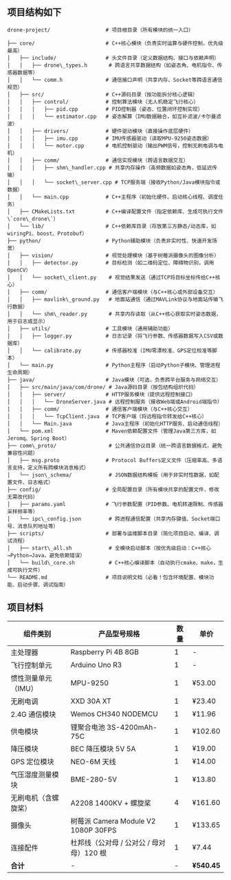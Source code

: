 ## 项目结构如下
```
drone-project/                  # 项目根目录（所有模块的统一入口）

├── core/                       # C++核心模块（负责实时运算与硬件控制，优先级最高）
│   ├── include/                # 头文件目录（定义数据结构、接口与依赖声明）
│   │   ├── drone\_types.h       # 跨语言共享数据结构（如姿态角、电机指令、传感器数据等）
│   │   └── comm.h              # 通信接口声明（共享内存、Socket等跨语言通信规范）
│   ├── src/                    # C++源码目录（按功能拆分核心逻辑）
│   │   ├── control/            # 控制算法模块（无人机稳定飞行核心）
│   │   │   ├── pid.cpp         # PID控制器（姿态、位置闭环控制实现）
│   │   │   └── estimator.cpp   # 姿态解算（IMU数据融合，如互补滤波/卡尔曼滤波）
│   │   ├── drivers/            # 硬件驱动模块（直接操作底层硬件）
│   │   │   ├── imu.cpp         # IMU传感器驱动（读取MPU-9250姿态数据）
│   │   │   └── motor.cpp       # 电机控制驱动（输出PWM信号，控制无刷电调与电机）
│   │   ├── comm/               # 通信实现模块（跨语言数据交互）
│   │   │   ├── shm\_handler.cpp # 共享内存操作（高频数据如姿态角，低延迟传输）
│   │   │   └── socket\_server.cpp # TCP服务端（接收Python/Java模块指令或数据）
│   │   └── main.cpp            # C++主程序（初始化硬件、启动核心线程、调度任务）
│   ├── CMakeLists.txt          # C++编译配置文件（指定依赖库、生成可执行文件\`core\_drone\`）
│   └── lib/                    # C++依赖库目录（存放第三方静态/动态库，如wiringPi、boost、Protobuf）
├── python/                     # Python辅助模块（负责非实时性、快速开发场景）
│   ├── vision/                 # 视觉处理模块（基于树莓派摄像头的图像分析）
│   │   ├── detector.py         # 目标检测（如二维码定位、障碍物识别，调用OpenCV）
│   │   └── socket\_client.py    # 视觉结果发送（通过TCP将目标坐标传给C++核心）
│   ├── comm/                   # 通信客户端模块（与C++核心或外部设备交互）
│   │   ├── mavlink\_ground.py   # 地面站通信（通过MAVLink协议与地面站传输飞行数据）
│   │   └── shm\_reader.py       # 共享内存读取（从C++核心获取实时姿态数据，用于日志或显示）
│   ├── utils/                  # 工具模块（通用辅助功能）
│   │   ├── logger.py           # 日志记录（将飞行参数、传感器数据写入CSV或数据库）
│   │   └── calibrate.py        # 传感器校准（IMU零漂校准、GPS定位校准等脚本）
│   └── main.py                 # Python主程序（启动Python子模块、管理进程生命周期）
├── java/                       # Java模块（可选，负责跨平台服务与网络交互）
│   ├── src/main/java/com/drone/ # Java源码目录（按包结构组织代码）
│   │   ├── server/             # HTTP服务模块（提供远程控制接口）
│   │   │   └── DroneServer.java # 远程控制服务（接收Web端或Android端指令）
│   │   ├── comm/               # 通信客户端模块（与C++核心交互）
│   │   │   └── TcpClient.java  # TCP客户端（将远程指令转发给C++核心）
│   │   └── Main.java           # Java主程序（初始化HTTP服务、启动通信线程）
│   └── pom.xml                 # Maven依赖配置文件（管理Java第三方库，如Jeromq、Spring Boot）
├── comm\_proto/                 # 公共通信协议目录（统一跨语言数据格式，避免兼容性问题）
│   ├── msg.proto               # Protocol Buffers定义文件（压缩率高、多语言支持，定义所有跨模块消息格式）
│   └── json\_schema/            # JSON数据结构模板（用于非实时性数据，如配置文件、日志格式）
├── config/                     # 全局配置目录（所有模块共享的配置文件，修改无需改代码）
│   ├── params.yaml             # 飞行参数配置（PID参数、电机转速限制、传感器采样频率等）
│   └── ipc\_config.json         # 跨进程通信配置（共享内存键值、Socket端口号、消息队列地址等）
├── scripts/                    # 部署与运维脚本目录（简化项目启动、编译、调试流程）
│   ├── start\_all.sh            # 全模块启动脚本（按优先级启动：C++核心→Python→Java，避免依赖错误）
│   └── build\_core.sh           # C++核心编译脚本（自动执行cmake、make，生成可执行文件）
└── README.md                   # 项目说明文档（必看！包含环境配置、模块功能、启动步骤、调试指南）
```
## 项目材料
| 组件类别        | 产品型号规格                           | 数量 | 单价          |
| ----------- | -------------------------------- | -- | ----------- |
| 主处理器        | Raspberry Pi 4B 8GB              | 1  | -           |
| 飞行控制单元      | Arduino Uno R3                   | 1  | -           |
| 惯性测量单元（IMU） | MPU-9250                         | 1  | ¥53.00      |
| 无刷电调        | XXD 30A XT                       | 1  | ¥23.40      |
| 2.4G 通信模块   | Wemos CH340 NODEMCU              | 1  | ¥11.96      |
| 供电模块        | 锂聚合电池 3S-4200mAh-75C             | 1  | ¥102.60     |
| 降压模块        | BEC 降压模块 5V 5A                   | 1  | ¥19.00      |
| GPS 定位模块    | NEO-6M 天线                        | 1  | ¥14.00      |
| 气压湿度测量模块    | BME-280-5V                       | 1  | ¥13.80      |
| 无刷电机（含螺旋桨）  | A2208 1400KV + 螺旋桨               | 4  | ¥161.60     |
| 摄像头         | 树莓派 Camera Module V2 1080P 30FPS | 1  | ¥133.65     |
| 连接配件        | 杜邦线（公对母 / 公对公 / 母对母）120 根        | 1  | ¥7.44       |
| **合计**      | -                                | -  | **¥540.45** |
